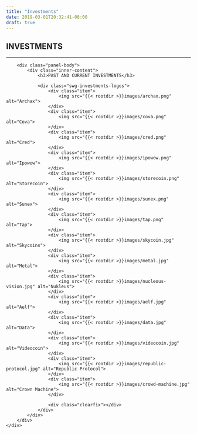 ```yaml
---
title: "Investments"
date: 2019-03-01T20:32:41-08:00
draft: true
---
```


<div class="investment-process">
	<div class="content container">
		<h2>INVESTMENTS</h2>
		<hr class="redline"/>

		<div class="panel-body">
			<div class="inner-content">
				<h3>PAST AND CURRENT INVESTMENTS</h3>
				
				<div class="swg-investments-logos">
					<div class="item">
						<img src="{{< rootdir >}}images/archax.png" alt="Archax">
					</div>
					<div class="item">
						<img src="{{< rootdir >}}images/cova.png" alt="Cova">
					</div>
					<div class="item">
						<img src="{{< rootdir >}}images/cred.png" alt="Cred">
					</div>
					<div class="item">
						<img src="{{< rootdir >}}images/ipowow.png" alt="Ipowow">
					</div>
					<div class="item">
						<img src="{{< rootdir >}}images/storecoin.png" alt="Storecoin">
					</div>
					<div class="item">
						<img src="{{< rootdir >}}images/sunex.png" alt="Sunex">
					</div>
					<div class="item">
						<img src="{{< rootdir >}}images/tap.png" alt="Tap">
					</div>
					<div class="item">
						<img src="{{< rootdir >}}images/skycoin.jpg" alt="Skycoins">
					</div>
					<div class="item">
						<img src="{{< rootdir >}}images/metal.jpg" alt="Metal">
					</div>
					<div class="item">
						<img src="{{< rootdir >}}images/nucleous-vision.jpg" alt="Nukleus">
					</div>
					<div class="item">
						<img src="{{< rootdir >}}images/aelf.jpg" alt="Aelf">
					</div>
					<div class="item">
						<img src="{{< rootdir >}}images/data.jpg" alt="Data">
					</div>
					<div class="item">
						<img src="{{< rootdir >}}images/videocoin.jpg" alt="Videocoin">
					</div>
					<div class="item">
						<img src="{{< rootdir >}}images/republic-protocol.jpg" alt="Republic Protocol">
					</div>
					<div class="item">
						<img src="{{< rootdir >}}images/crowd-machine.jpg" alt="Crown Machine">
					</div>

					<div class="clearfix"></div>
				</div>
			</div>
		</div>
	</div>
</div>